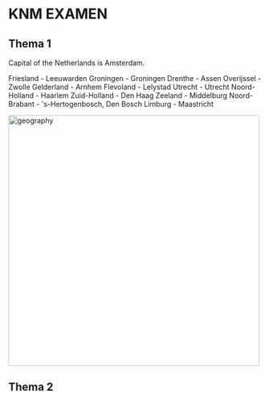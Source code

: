 # KNM EXAMEN

## Thema 1

Capital of the Netherlands is Amsterdam.

Friesland - Leeuwarden
Groningen - Groningen
Drenthe - Assen
Overijssel - Zwolle
Gelderland - Arnhem
Flevoland - Lelystad
Utrecht - Utrecht
Noord-Holland - Haarlem
Zuid-Holland - Den Haag
Zeeland - Middelburg
Noord-Brabant -  's-Hertogenbosch, Den Bosch
Limburg - Maastricht

<img width="500" alt="geography" src="https://github.com/David-L-R/Knowledge-of-Dutch-Society-KNM-/assets/31222514/b2ad28c3-1344-4818-8d27-4fdffef154ac">

## Thema 2
